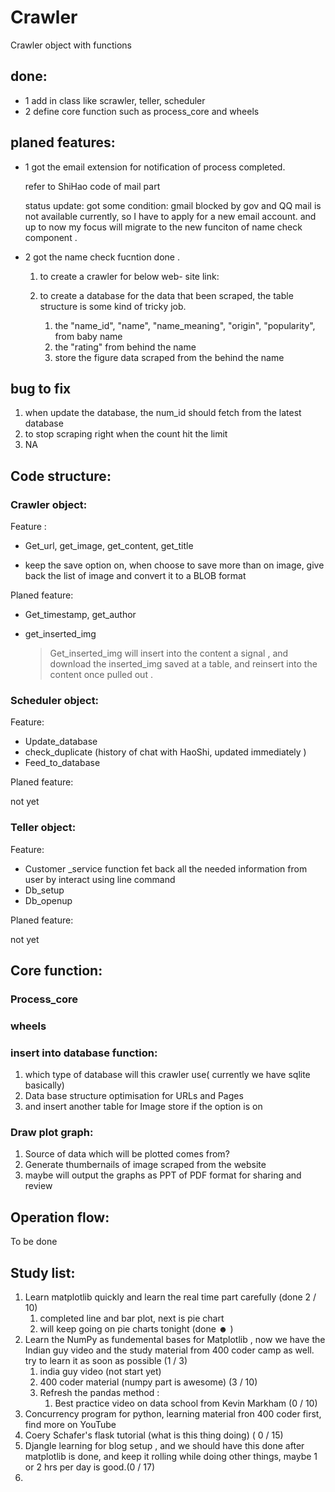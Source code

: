 # Crawler
Crawler object with functions
## done:
* 1  add in class like scrawler, teller, scheduler 
* 2  define core function such as process_core and wheels

## planed features:
* 1  got the email extension for notification of process completed.
	
	refer to ShiHao code of mail part
	
	[1]: https://github.com/Holmes-Shelly/html2pyForGUO/blob/master/0620.py#L22	"/html2pyForGUO/0620.py"
	[2]: https://github.com/Holmes-Shelly/intel2py/blob/master/Beta0319.py	"Holmes-Shelly/intel2py/Beta0319.py"
	
	status update: got some condition: gmail blocked by gov and QQ mail is not available currently, so I have to apply for a new email account. and up to now my focus will migrate to the new funciton of name check component .
	
* 2  got the name check fucntion done .

  1. to create a crawler for below web- site link:

     [1]: https://www.babynames.com/name	"the content source website for crawling"
     [2]: https://www.behindthename.com/name	"the figure data source"

     

  2. to create a database for the data that been scraped, the table structure is some kind of tricky job.

     1. the "name_id", "name", "name_meaning", "origin", "popularity", from baby name
     2. the "rating" from behind the name
     3. store the figure data scraped from the behind the name

## bug to fix

1. when update the database, the num_id should fetch from the latest database
2. to stop scraping right when the count hit the limit
3. NA

## Code structure:

### Crawler object:

Feature :

- Get_url, get_image, get_content, get_title

- keep the save option on, when choose to save more than on image, give back the list of image and convert it to a BLOB format   

Planed feature:

- Get_timestamp, get_author

- get_inserted_img

  > Get_inserted_img will insert into the content a signal , and download the inserted_img saved at a table,  and reinsert into the content once pulled out .

### Scheduler object:

Feature:

- Update_database
- check_duplicate (history of chat with HaoShi, updated immediately )
- Feed_to_database

Planed feature:

not yet



### Teller object:

Feature:

- Customer _service function fet back all the needed information from user by interact using line command
- Db_setup
- Db_openup

Planed feature:

not yet





## Core function:

### Process_core

### wheels

### insert into database function:

1. which type of database will this crawler use( currently we have sqlite basically)
2. Data base structure optimisation for URLs and Pages
3. and insert another table for Image store if the option is on

### Draw plot graph:

1. Source of data which will be plotted comes from?
2. Generate thumbernails of image scraped from the website
3. maybe will output the graphs as PPT of PDF format for sharing and review



## Operation flow:

To be done 



## Study list:

1. Learn matplotlib quickly and learn the real time part carefully (done 2 / 10)
   1. completed line and bar plot, next is pie chart
   2. will keep going on pie charts tonight (done ☻ )
2. Learn the NumPy as fundemental bases for Matplotlib , now we have the Indian guy video and the study material from 400 coder camp as well. try to learn it as soon as possible (1 / 3)
   1. india guy video (not start yet)
   2. 400 coder material (numpy part is awesome) (3 / 10)
   3. Refresh the pandas method :
      1. Best practice video on data school from Kevin Markham (0 / 10) 
3. Concurrency program for python, learning material fron 400 coder first, find more on YouTube 
4. Coery Schafer's flask tutorial (what is this thing doing) ( 0 / 15)
5. Djangle learning for blog setup , and we should have this done after matplotlib is done, and keep it rolling while doing other things, maybe 1 or 2 hrs per day is good.(0 / 17)
6. 











